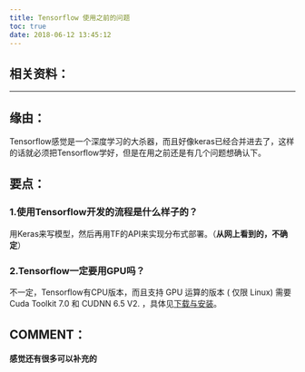 ```yaml
---
title: Tensorflow 使用之前的问题
toc: true
date: 2018-06-12 13:45:12
---
```




## 相关资料：

********************************************************************************


## 缘由：


Tensorflow感觉是一个深度学习的大杀器，而且好像keras已经合并进去了，这样的话就必须把Tensorflow学好，但是在用之前还是有几个问题想确认下。


## 要点：




### 1.使用Tensorflow开发的流程是什么样子的？


用Keras来写模型，然后再用TF的API来实现分布式部署。（**从网上看到的，不确定**）


### 2.Tensorflow一定要用GPU吗？


不一定，Tensorflow有CPU版本，而且支持 GPU 运算的版本 ( 仅限 Linux) 需要 Cuda Toolkit 7.0 和 CUDNN 6.5 V2. ，具体见[下载与安装](http://wiki.jikexueyuan.com/project/tensorflow-zh/get_started/os_setup.html)。




## COMMENT：


**感觉还有很多可以补充的**


## 



